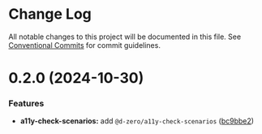 # Change Log

All notable changes to this project will be documented in this file.
See [Conventional Commits](https://conventionalcommits.org) for commit guidelines.

# 0.2.0 (2024-10-30)

### Features

- **a11y-check-scenarios:** add `@d-zero/a11y-check-scenarios` ([bc9bbe2](https://github.com/d-zero-dev/tools/commit/bc9bbe2008e6b1512141eef927169550f030f2ce))
